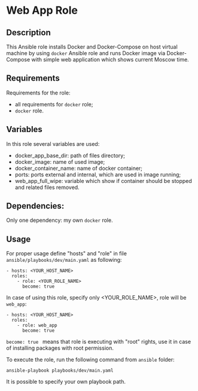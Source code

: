 # Web App Role

## Description
This Ansible role installs Docker and Docker-Compose on host virtual machine by using `docker` Ansible role and runs Docker image via Docker-Compose with simple web application which shows current Moscow time.

## Requirements
Requirements for the role:
* all requirements for `docker` role;
* `docker` role.

## Variables
In this role several variables are used:
* docker_app_base_dir: path of files directory;
* docker_image: name of used image;
* docker_container_name: name of docker container;
* ports: ports external and internal, which are used in image running; 
* web_app_full_wipe: variable which show if container should be stopped and related files removed.

## Dependencies:
Only one dependency: my own `docker` role.

## Usage
For proper usage define "hosts" and "role" in file `ansible/playbooks/dev/main.yaml` as following:
```commandline
- hosts: <YOUR_HOST_NAME>
  roles:
    - role: <YOUR_ROLE_NAME>
      become: true
```

In case of using this role, specify only <YOUR_ROLE_NAME>, role will be `web_app`:
```commandline
- hosts: <YOUR_HOST_NAME>
  roles:
    - role: web_app
      become: true
```

`become: true ` means that role is executing with "root" rights, use it in case of installing packages with root permission.

To execute the role, run the following command from `ansible` folder:
```commandline
ansible-playbook playbooks/dev/main.yaml 
```
It is possible to specify your own playbook path.